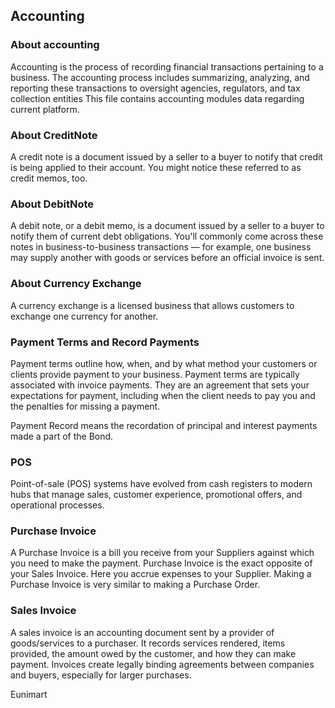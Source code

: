 <!--
 Copyright (C) 2022 Eunimart Omnichannel Pvt Ltd. (www.eunimart.com)
 All rights reserved.
 This program is free software: you can redistribute it and/or modify
 it under the terms of the GNU Lesser General Public License v3.0 as published by
 the Free Software Foundation, either version 3 of the License, or
 (at your option) any later version.
 This program is distributed in the hope that it will be useful,
 but WITHOUT ANY WARRANTY; without even the implied warranty of
 MERCHANTABILITY or FITNESS FOR A PARTICULAR PURPOSE.  See the
 GNU Lesser General Public License v3.0 for more details.
 You should have received a copy of the GNU Lesser General Public License v3.0
 along with this program.  If not, see <https://www.gnu.org/licenses/lgpl-3.0.html/>.
-->

## Accounting

### About accounting
Accounting is the process of recording financial transactions pertaining to a business. 
The accounting process includes summarizing, analyzing, and reporting these transactions to oversight agencies, regulators, and tax collection entities
This file contains accounting modules data regarding current platform.

### About CreditNote
A credit note is a document issued by a seller to a buyer to notify that credit is being applied to their account. You might notice these referred to as credit memos, too.

### About DebitNote
A debit note, or a debit memo, is a document issued by a seller to a buyer to notify them of current debt obligations. You'll commonly come across these notes in business-to-business transactions — for example, one business may supply another with goods or services before an official invoice is sent.

### About Currency Exchange
A currency exchange is a licensed business that allows customers to exchange one currency for another.

### Payment Terms and Record Payments
Payment terms outline how, when, and by what method your customers or clients provide payment to your business. Payment terms are typically associated with invoice payments. They are an agreement that sets your expectations for payment, including when the client needs to pay you and the penalties for missing a payment.

Payment Record means the recordation of principal and interest payments made a part of the Bond.

### POS
Point-of-sale (POS) systems have evolved from cash registers to modern hubs that manage sales, customer experience, promotional offers, and operational processes.

### Purchase Invoice
A Purchase Invoice is a bill you receive from your Suppliers against which you need to make the payment. Purchase Invoice is the exact opposite of your Sales Invoice. Here you accrue expenses to your Supplier. Making a Purchase Invoice is very similar to making a Purchase Order.

### Sales Invoice
A sales invoice is an accounting document sent by a provider of goods/services to a purchaser. It records services rendered, items provided, the amount owed by the customer, and how they can make payment. Invoices create legally binding agreements between companies and buyers, especially for larger purchases.


Eunimart
